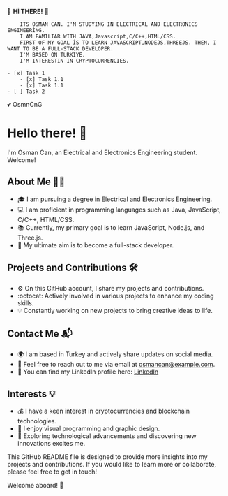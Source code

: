 

<!-- HEADING -->
:dolphin: **Hİ THERE!** :dolphin:

```
    ITS OSMAN CAN. I'M STUDYING IN ELECTRICAL AND ELECTRONICS ENGINEERİNG.
    I AM FAMILIAR WITH JAVA,Javascript,C/C++,HTML/CSS.
    FIRST OF MY GOAL İS TO LEARN JAVASCRIPT,NODEJS,THREEJS. THEN, I WANT TO BE A FULL-STACK DEVELOPER.
    I'M BASED ON TURKIYE.
    I'M INTERESTIN IN CRYPTOCURRENCIES.
```
```
- [x] Task 1
    - [x] Task 1.1
    - [x] Task 1.1
- [ ] Task 2   
```

<!-- EMOJI -->

:two_hearts: OsmnCnG
# Hello there! :wave:

I'm Osman Can, an Electrical and Electronics Engineering student. Welcome!

## About Me :man_technologist:
- :mortar_board: I am pursuing a degree in Electrical and Electronics Engineering.
- :computer: I am proficient in programming languages such as Java, JavaScript, C/C++, HTML/CSS.
- :books: Currently, my primary goal is to learn JavaScript, Node.js, and Three.js.
- :rocket: My ultimate aim is to become a full-stack developer.

## Projects and Contributions :hammer_and_wrench:
- :gear: On this GitHub account, I share my projects and contributions.
- :octocat: Actively involved in various projects to enhance my coding skills.
- :bulb: Constantly working on new projects to bring creative ideas to life.

## Contact Me :mailbox_with_mail:
- :earth_africa: I am based in Turkey and actively share updates on social media.
- :email: Feel free to reach out to me via email at [osmancan@example.com](mailto:osmancan@example.com).
- :briefcase: You can find my LinkedIn profile here: [LinkedIn](https://www.linkedin.com/in/osmancan/)

## Interests :bulb:
- :moneybag: I have a keen interest in cryptocurrencies and blockchain technologies.
- :art: I enjoy visual programming and graphic design.
- :telescope: Exploring technological advancements and discovering new innovations excites me.

This GitHub README file is designed to provide more insights into my projects and contributions. If you would like to learn more or collaborate, please feel free to get in touch!

Welcome aboard! :rocket:



